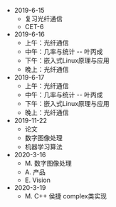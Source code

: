 
- 2019-6-15  
  + 复习光纤通信  
  + CET-6
- 2019-6-16
  - 上午：光纤通信
  - 中午：几率与统计 -- 叶丙成
  - 下午：嵌入式Linux原理与应用
  - 晚上：光纤通信
- 2019-6-17
  - 上午：光纤通信
  - 中午：几率与统计 -- 叶丙成
  - 下午：嵌入式Linux原理与应用
  - 晚上：光纤通信
- 2019-11-22
  - 论文
  - 数字图像处理
  - 机器学习算法
- 2020-3-16
  - M. 数字图像处理
  - A. 产品
  - E. Vision
- 2020-3-19
  - M. C++ 侯捷 complex类实现
